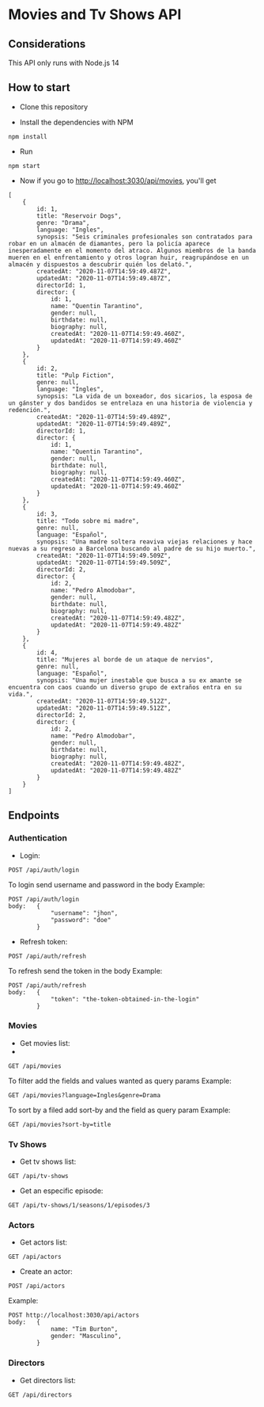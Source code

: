 # Movies and Tv Shows API

## Considerations
This API only runs with Node.js 14

## How to start

* Clone this repository

* Install the dependencies with NPM
```
npm install
```

* Run
```
npm start
```

* Now if you go to [http://localhost:3030/api/movies](http://localhost:3030/api/movies), you'll get

```
[
    {
        id: 1,
        title: "Reservoir Dogs",
        genre: "Drama",
        language: "Ingles",
        synopsis: "Seis criminales profesionales son contratados para robar en un almacén de diamantes, pero la policía aparece inesperadamente en el momento del atraco. Algunos miembros de la banda mueren en el enfrentamiento y otros logran huir, reagrupándose en un almacén y dispuestos a descubrir quién los delató.",
        createdAt: "2020-11-07T14:59:49.487Z",
        updatedAt: "2020-11-07T14:59:49.487Z",
        directorId: 1,
        director: {
            id: 1,
            name: "Quentin Tarantino",
            gender: null,
            birthdate: null,
            biography: null,
            createdAt: "2020-11-07T14:59:49.460Z",
            updatedAt: "2020-11-07T14:59:49.460Z"
        }
    },
    {
        id: 2,
        title: "Pulp Fiction",
        genre: null,
        language: "Ingles",
        synopsis: "La vida de un boxeador, dos sicarios, la esposa de un gánster y dos bandidos se entrelaza en una historia de violencia y redención.",
        createdAt: "2020-11-07T14:59:49.489Z",
        updatedAt: "2020-11-07T14:59:49.489Z",
        directorId: 1,
        director: {
            id: 1,
            name: "Quentin Tarantino",
            gender: null,
            birthdate: null,
            biography: null,
            createdAt: "2020-11-07T14:59:49.460Z",
            updatedAt: "2020-11-07T14:59:49.460Z"
        }
    },
    {
        id: 3,
        title: "Todo sobre mi madre",
        genre: null,
        language: "Español",
        synopsis: "Una madre soltera reaviva viejas relaciones y hace nuevas a su regreso a Barcelona buscando al padre de su hijo muerto.",
        createdAt: "2020-11-07T14:59:49.509Z",
        updatedAt: "2020-11-07T14:59:49.509Z",
        directorId: 2,
        director: {
            id: 2,
            name: "Pedro Almodobar",
            gender: null,
            birthdate: null,
            biography: null,
            createdAt: "2020-11-07T14:59:49.482Z",
            updatedAt: "2020-11-07T14:59:49.482Z"
        }
    },
    {
        id: 4,
        title: "Mujeres al borde de un ataque de nervios",
        genre: null,
        language: "Español",
        synopsis: "Una mujer inestable que busca a su ex amante se encuentra con caos cuando un diverso grupo de extraños entra en su vida.",
        createdAt: "2020-11-07T14:59:49.512Z",
        updatedAt: "2020-11-07T14:59:49.512Z",
        directorId: 2,
        director: {
            id: 2,
            name: "Pedro Almodobar",
            gender: null,
            birthdate: null,
            biography: null,
            createdAt: "2020-11-07T14:59:49.482Z",
            updatedAt: "2020-11-07T14:59:49.482Z"
        }
    }
]
```

## Endpoints

### Authentication

* Login:
  
```
POST /api/auth/login
```

To login send username and password in the body
Example: 

```
POST /api/auth/login
body:   {
            "username": "jhon", 
            "password": "doe"
        }
```

* Refresh token:
  
```
POST /api/auth/refresh
```

To refresh send the token in the body
Example: 

```
POST /api/auth/refresh
body:   {
            "token": "the-token-obtained-in-the-login"
        }
```

### Movies

* Get movies list:
* 
```
GET /api/movies
```

To filter add the fields and values wanted as query params
Example:

```
GET /api/movies?language=Ingles&genre=Drama
```

To sort by a filed add sort-by and the field as query param
Example:

```
GET /api/movies?sort-by=title
```

### Tv Shows

* Get tv shows list:
  
```
GET /api/tv-shows
```

* Get an especific episode:
  
```
GET /api/tv-shows/1/seasons/1/episodes/3
```

### Actors

* Get actors list:
  
```
GET /api/actors
```

* Create an actor:
  
```
POST /api/actors
```
Example: 
```
POST http://localhost:3030/api/actors 
body:   {
            name: "Tim Burton",
            gender: "Masculino",
        }
```

### Directors

* Get directors list:
  
```
GET /api/directors
```
